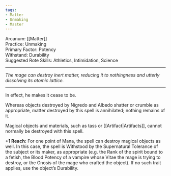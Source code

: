 ```yaml
---
tags:
- Matter
- Unmaking
- Master
---
```


Arcanum: [[Matter]]\
Practice: Unmaking\
Primary Factor: Potency\
Withstand: Durability\
Suggested Rote Skills: Athletics, Intimidation, Science

---

_The mage can destroy inert matter, reducing it to nothingness and utterly dissolving its atomic lattice._

---

In effect, he makes it cease to be.

Whereas objects destroyed by Nigredo and Albedo shatter or crumble as appropriate, matter destroyed by this spell is annihilated; nothing remains of it.

Magical objects and materials, such as tass or [[Artifact|Artifacts]], cannot normally be destroyed with this spell.

**+1 Reach:** For one point of Mana, the spell can destroy magical objects as well. In this case, the spell is Withstood by the Supernatural Tolerance of the subject or its maker, as appropriate (e.g. the Rank of the spirit bound to a fetish, the Blood Potency of a vampire whose Vitae the mage is trying to destroy, or the Gnosis of the mage who crafted the object). If no such trait applies, use the object’s Durability.